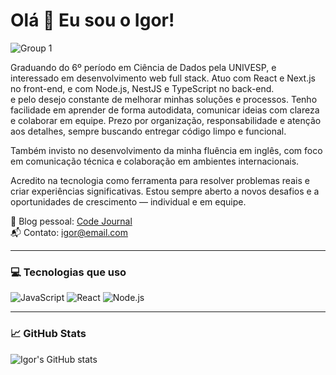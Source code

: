 # Olá 👋 Eu sou o Igor!
![Group 1](https://github.com/user-attachments/assets/36877753-21e1-483e-90e0-0e7f9700c490)


Graduando do 6º período em Ciência de Dados pela UNIVESP, e interessado em desenvolvimento web full stack. Atuo com React e Next.js no front-end, e com Node.js, NestJS e TypeScript no back-end.  
 e pelo desejo constante de melhorar minhas soluções e processos. Tenho facilidade em aprender de forma autodidata, comunicar ideias com clareza e colaborar em equipe. Prezo por organização, responsabilidade e atenção aos detalhes, sempre buscando entregar código limpo e funcional.

Também invisto no desenvolvimento da minha fluência em inglês, com foco em comunicação técnica e colaboração em ambientes internacionais.

Acredito na tecnologia como ferramenta para resolver problemas reais e criar experiências significativas. Estou sempre aberto a novos desafios e a oportunidades de crescimento — individual e em equipe.

🚀 Blog pessoal: [Code Journal](https://linkdoproj.com)  
📬 Contato: igor@email.com

---

### 💻 Tecnologias que uso

![JavaScript](https://img.shields.io/badge/-JavaScript-black?style=flat-square&logo=javascript)
![React](https://img.shields.io/badge/-React-black?style=flat-square&logo=react)
![Node.js](https://img.shields.io/badge/-Node.js-black?style=flat-square&logo=node.js)

---


### 📈 GitHub Stats

![Igor's GitHub stats](https://github-readme-stats.vercel.app/api?username=igorfonseca05&show_icons=true&theme=tokyonight)








